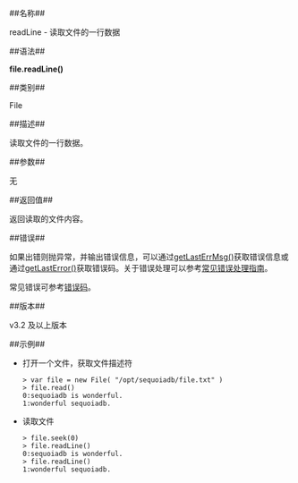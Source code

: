 ##名称##

readLine - 读取文件的一行数据

##语法##

**file.readLine()**

##类别##

File

##描述##

读取文件的一行数据。

##参数##

无

##返回值##

返回读取的文件内容。

##错误##

如果出错则抛异常，并输出错误信息，可以通过[getLastErrMsg()](manual/Manual/Sequoiadb_Command/Global/getLastErrMsg.md)获取错误信息或通过[getLastError()](manual/Manual/Sequoiadb_Command/Global/getLastError.md)获取错误码。关于错误处理可以参考[常见错误处理指南](manual/FAQ/faq_sdb.md)。

常见错误可参考[错误码](manual/Manual/Sequoiadb_error_code.md)。

##版本##

v3.2 及以上版本

##示例##

* 打开一个文件，获取文件描述符

    ```lang-javascript
    > var file = new File( "/opt/sequoiadb/file.txt" )
    > file.read()
    0:sequoiadb is wonderful.
    1:wonderful sequoiadb.
    ```

* 读取文件

    ```lang-javascript
    > file.seek(0)
    > file.readLine()
    0:sequoiadb is wonderful. 
    > file.readLine()
    1:wonderful sequoiadb.
    ```